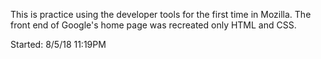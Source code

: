 This is practice using the developer tools for the first time in Mozilla. 
The front end of Google's home page was recreated only HTML and CSS. 
 
Started:	8/5/18	11:19PM